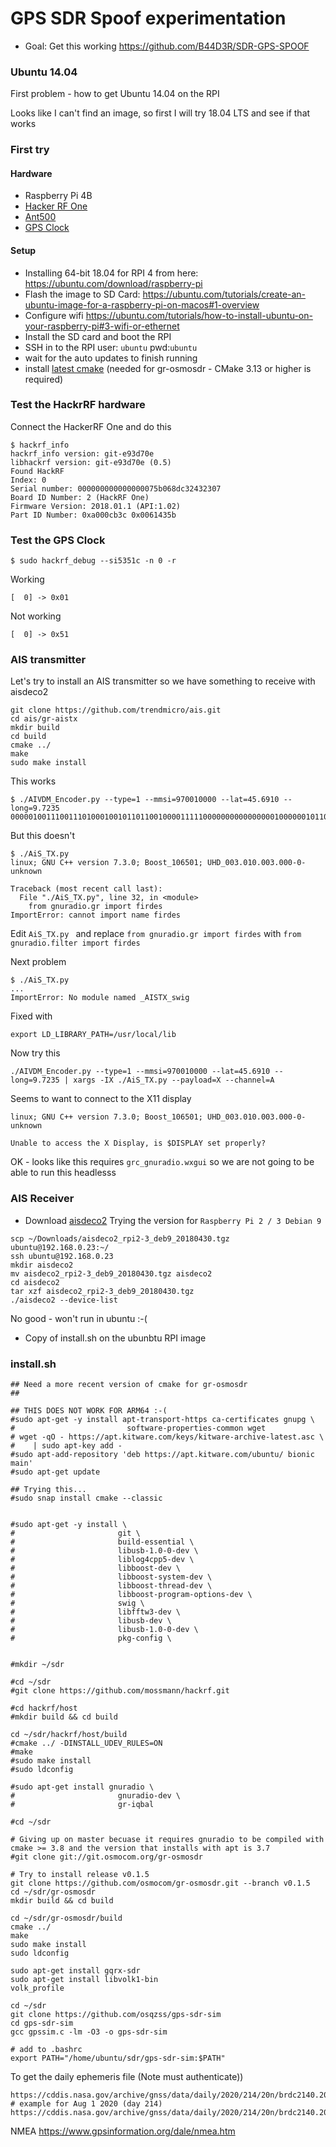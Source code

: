 # GPS SDR Spoof experimentation

- Goal: Get this working https://github.com/B44D3R/SDR-GPS-SPOOF

### Ubuntu 14.04

First problem - how to get Ubuntu 14.04 on the RPI

Looks like I can't find an image, so first I will try 18.04 LTS and see if that works

### First try

#### Hardware
- Raspberry Pi 4B
- [Hacker RF One](https://greatscottgadgets.com/hackrf_)
- [Ant500](https://greatscottgadgets.com/ant500)
- [GPS Clock](http://www.leobodnar.com/shop/index.php?main_page=product_info&cPath=107&products_id=234)

#### Setup
- Installing 64-bit 18.04 for RPI 4 from here: https://ubuntu.com/download/raspberry-pi
- Flash the image to SD Card: https://ubuntu.com/tutorials/create-an-ubuntu-image-for-a-raspberry-pi-on-macos#1-overview
- Configure wifi https://ubuntu.com/tutorials/how-to-install-ubuntu-on-your-raspberry-pi#3-wifi-or-ethernet
- Install the SD card and boot the RPI
- SSH in to the RPI user: `ubuntu`  pwd:`ubuntu`
- wait for the auto updates to finish running
- install [latest cmake](https://stackoverflow.com/questions/49859457/how-to-reinstall-the-latest-cmake-version) (needed for gr-osmosdr -  CMake 3.13 or higher is required) 


### Test the HackrRF hardware
Connect the HackerRF One and do this
```
$ hackrf_info
hackrf_info version: git-e93d70e
libhackrf version: git-e93d70e (0.5)
Found HackRF
Index: 0
Serial number: 000000000000000075b068dc32432307
Board ID Number: 2 (HackRF One)
Firmware Version: 2018.01.1 (API:1.02)
Part ID Number: 0xa000cb3c 0x0061435b
```

### Test the GPS Clock
```
$ sudo hackrf_debug --si5351c -n 0 -r
```
Working
```
[  0] -> 0x01
```

Not working
```
[  0] -> 0x51
```

### AIS transmitter
Let's try to install an AIS transmitter so we have something to receive with aisdeco2
```
git clone https://github.com/trendmicro/ais.git
cd ais/gr-aistx
mkdir build
cd build
cmake ../
make
sudo make install
```

This works 
```
$ ./AIVDM_Encoder.py --type=1 --mmsi=970010000 --lat=45.6910 --long=9.7235
000001001110011101000100101101100100001111100000000000000001000000101100100000101011101000011010001001010000010010000011010000101111111111001100000000000000000000000000
```

But this doesn't
```
$ ./AiS_TX.py 
linux; GNU C++ version 7.3.0; Boost_106501; UHD_003.010.003.000-0-unknown

Traceback (most recent call last):
  File "./AiS_TX.py", line 32, in <module>
    from gnuradio.gr import firdes
ImportError: cannot import name firdes
```
Edit `AiS_TX.py ` and replace `from gnuradio.gr import firdes` with `from gnuradio.filter import firdes`

Next problem 
```
$ ./AiS_TX.py 
...
ImportError: No module named _AISTX_swig
```

Fixed with
```
export LD_LIBRARY_PATH=/usr/local/lib
```

Now try this
```
./AIVDM_Encoder.py --type=1 --mmsi=970010000 --lat=45.6910 --long=9.7235 | xargs -IX ./AiS_TX.py --payload=X --channel=A
```
Seems to want to connect to the X11 display
```
linux; GNU C++ version 7.3.0; Boost_106501; UHD_003.010.003.000-0-unknown

Unable to access the X Display, is $DISPLAY set properly?
```
OK - looks like this requires `grc_gnuradio.wxgui` so we are not going to be able to run this headlesss

### AIS Receiver
- Download [aisdeco2](http://xdeco.org/?page_id=30#ad2)
Trying the version for `Raspberry Pi 2 / 3 Debian 9`
```
scp ~/Downloads/aisdeco2_rpi2-3_deb9_20180430.tgz ubuntu@192.168.0.23:~/
ssh ubuntu@192.168.0.23
mkdir aisdeco2
mv aisdeco2_rpi2-3_deb9_20180430.tgz aisdeco2
cd aisdeco2
tar xzf aisdeco2_rpi2-3_deb9_20180430.tgz
./aisdeco2 --device-list
```
No good - won't run in ubuntu :-(


-  Copy of install.sh on the ubunbtu RPI image
### install.sh
```
## Need a more recent version of cmake for gr-osmosdr
##

## THIS DOES NOT WORK FOR ARM64 :-(
#sudo apt-get -y install apt-transport-https ca-certificates gnupg \
#                         software-properties-common wget
# wget -qO - https://apt.kitware.com/keys/kitware-archive-latest.asc \
#    | sudo apt-key add -
#sudo apt-add-repository 'deb https://apt.kitware.com/ubuntu/ bionic main'
#sudo apt-get update

## Trying this...
#sudo snap install cmake --classic


#sudo apt-get -y install \
#                       git \
#                       build-essential \
#                       libusb-1.0-0-dev \
#                       liblog4cpp5-dev \
#                       libboost-dev \
#                       libboost-system-dev \
#                       libboost-thread-dev \
#                       libboost-program-options-dev \
#                       swig \
#                       libfftw3-dev \
#                       libusb-dev \
#                       libusb-1.0-0-dev \
#                       pkg-config \


#mkdir ~/sdr

#cd ~/sdr
#git clone https://github.com/mossmann/hackrf.git

#cd hackrf/host
#mkdir build && cd build

cd ~/sdr/hackrf/host/build
#cmake ../ -DINSTALL_UDEV_RULES=ON
#make
#sudo make install
#sudo ldconfig

#sudo apt-get install gnuradio \
#                       gnuradio-dev \
#                       gr-iqbal

#cd ~/sdr

# Giving up on master becuase it requires gnuradio to be compiled with cmake >= 3.8 and the version that installs with apt is 3.7
#git clone git://git.osmocom.org/gr-osmosdr

# Try to install release v0.1.5 
git clone https://github.com/osmocom/gr-osmosdr.git --branch v0.1.5
cd ~/sdr/gr-osmosdr
mkdir build && cd build

cd ~/sdr/gr-osmosdr/build
cmake ../
make
sudo make install
sudo ldconfig

sudo apt-get install gqrx-sdr
sudo apt-get install libvolk1-bin
volk_profile

cd ~/sdr
git clone https://github.com/osqzss/gps-sdr-sim
cd gps-sdr-sim
gcc gpssim.c -lm -O3 -o gps-sdr-sim

# add to .bashrc
export PATH="/home/ubuntu/sdr/gps-sdr-sim:$PATH"

```

To get the daily ephemeris file (Note must authenticate))
```
https://cddis.nasa.gov/archive/gnss/data/daily/2020/214/20n/brdc2140.20n.Z
# example for Aug 1 2020 (day 214) 
https://cddis.nasa.gov/archive/gnss/data/daily/2020/214/20n/brdc2140.20n.Z
```

NMEA
https://www.gpsinformation.org/dale/nmea.htm
